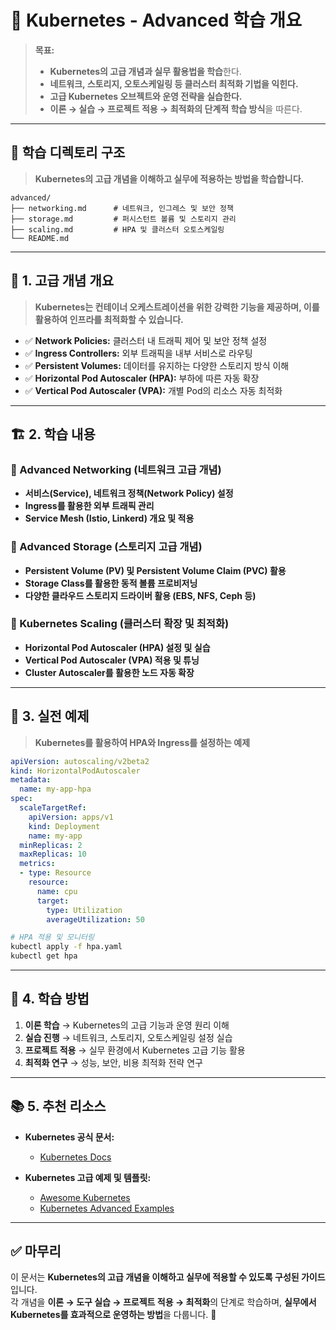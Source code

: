 # 📂 Kubernetes - Advanced 학습 개요

> **목표:**  
> - **Kubernetes의 고급 개념과 실무 활용법을 학습**한다.  
> - **네트워크, 스토리지, 오토스케일링 등 클러스터 최적화 기법을 익힌다.**  
> - **고급 Kubernetes 오브젝트와 운영 전략을 실습한다.**  
> - **이론 → 실습 → 프로젝트 적용 → 최적화의 단계적 학습 방식**을 따른다.  

---

## 📂 **학습 디렉토리 구조**  
> **Kubernetes의 고급 개념을 이해하고 실무에 적용하는 방법을 학습합니다.**  

```
advanced/
├── networking.md      # 네트워크, 인그레스 및 보안 정책
├── storage.md         # 퍼시스턴트 볼륨 및 스토리지 관리
├── scaling.md         # HPA 및 클러스터 오토스케일링
└── README.md
```

---

## 📖 **1. 고급 개념 개요**
> **Kubernetes는 컨테이너 오케스트레이션을 위한 강력한 기능을 제공하며, 이를 활용하여 인프라를 최적화할 수 있습니다.**

- ✅ **Network Policies:** 클러스터 내 트래픽 제어 및 보안 정책 설정  
- ✅ **Ingress Controllers:** 외부 트래픽을 내부 서비스로 라우팅  
- ✅ **Persistent Volumes:** 데이터를 유지하는 다양한 스토리지 방식 이해  
- ✅ **Horizontal Pod Autoscaler (HPA):** 부하에 따른 자동 확장  
- ✅ **Vertical Pod Autoscaler (VPA):** 개별 Pod의 리소스 자동 최적화  

---

## 🏗 **2. 학습 내용**
### 📌 Advanced Networking (네트워크 고급 개념)
- **서비스(Service), 네트워크 정책(Network Policy) 설정**
- **Ingress를 활용한 외부 트래픽 관리**
- **Service Mesh (Istio, Linkerd) 개요 및 적용**

### 📌 Advanced Storage (스토리지 고급 개념)
- **Persistent Volume (PV) 및 Persistent Volume Claim (PVC) 활용**
- **Storage Class를 활용한 동적 볼륨 프로비저닝**
- **다양한 클라우드 스토리지 드라이버 활용 (EBS, NFS, Ceph 등)**

### 📌 Kubernetes Scaling (클러스터 확장 및 최적화)
- **Horizontal Pod Autoscaler (HPA) 설정 및 실습**
- **Vertical Pod Autoscaler (VPA) 적용 및 튜닝**
- **Cluster Autoscaler를 활용한 노드 자동 확장**

---

## 🚀 **3. 실전 예제**
> **Kubernetes를 활용하여 HPA와 Ingress를 설정하는 예제**

```yaml
apiVersion: autoscaling/v2beta2
kind: HorizontalPodAutoscaler
metadata:
  name: my-app-hpa
spec:
  scaleTargetRef:
    apiVersion: apps/v1
    kind: Deployment
    name: my-app
  minReplicas: 2
  maxReplicas: 10
  metrics:
  - type: Resource
    resource:
      name: cpu
      target:
        type: Utilization
        averageUtilization: 50
```

```sh
# HPA 적용 및 모니터링
kubectl apply -f hpa.yaml
kubectl get hpa
```

---

## 🎯 **4. 학습 방법**
1. **이론 학습** → Kubernetes의 고급 기능과 운영 원리 이해  
2. **실습 진행** → 네트워크, 스토리지, 오토스케일링 설정 실습  
3. **프로젝트 적용** → 실무 환경에서 Kubernetes 고급 기능 활용  
4. **최적화 연구** → 성능, 보안, 비용 최적화 전략 연구  

---

## 📚 **5. 추천 리소스**
- **Kubernetes 공식 문서:**  
  - [Kubernetes Docs](https://kubernetes.io/docs/)  

- **Kubernetes 고급 예제 및 템플릿:**  
  - [Awesome Kubernetes](https://github.com/ramitsurana/awesome-kubernetes)  
  - [Kubernetes Advanced Examples](https://github.com/kubernetes/examples)  

---

## ✅ **마무리**
이 문서는 **Kubernetes의 고급 개념을 이해하고 실무에 적용할 수 있도록 구성된 가이드**입니다.  
각 개념을 **이론 → 도구 실습 → 프로젝트 적용 → 최적화**의 단계로 학습하며, **실무에서 Kubernetes를 효과적으로 운영하는 방법**을 다룹니다. 🚀

